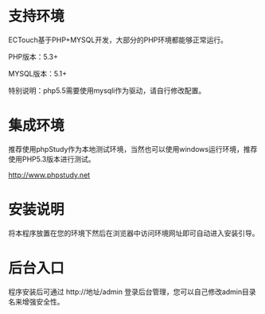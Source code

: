 支持环境
===

ECTouch基于PHP+MYSQL开发，大部分的PHP环境都能够正常运行。

PHP版本：5.3+

MYSQL版本：5.1+

特别说明：php5.5需要使用mysqli作为驱动，请自行修改配置。

集成环境
===
推荐使用phpStudy作为本地测试环境，当然也可以使用windows运行环境，推荐使用PHP5.3版本进行测试。

http://www.phpstudy.net

安装说明
===
将本程序放置在您的环境下然后在浏览器中访问环境网址即可自动进入安装引导。

后台入口
===
程序安装后可通过 http://地址/admin 登录后台管理，您可以自己修改admin目录名来增强安全性。